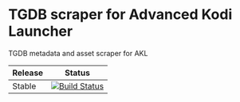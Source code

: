 # TGDB scraper for Advanced Kodi Launcher
TGDB metadata and asset scraper for AKL

| Release | Status |
|----|----|
| Stable |[![Build Status](https://dev.azure.com/jnpro/AKL/_apis/build/status/script.akl.tgdbscraper?branchName=main)](https://dev.azure.com/jnpro/AKL/_build/latest?definitionId=8&branchName=main) |